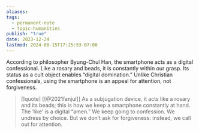 ```yaml
---
aliases: 
tags:
  - permanent-note
  - topic-humanities
publish: "true"
date: 2023-12-24
lastmod: 2024-08-15T17:25:53-07:00
---
```

According to philosopher Byung-Chul Han, the smartphone acts as a digital confessional. Like a rosary and beads, it is constantly within our grasp. Its status as a cult object enables “digital domination.” Unlike Christian confessionals, using the smartphone is an appeal for attention, not forgiveness.

>[!quote] [[@2021fanjul]]
>As a subjugation device, it acts like a rosary and its beads; this is how we keep a smartphone constantly at hand. The ‘like’ is a digital “amen.” We keep going to confession. We undress by choice. But we don’t ask for forgiveness: instead, we call out for attention. 